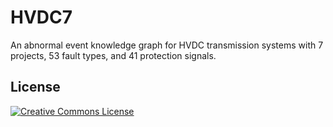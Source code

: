# HVDC7
An abnormal event knowledge graph for HVDC transmission systems with 7 projects, 53 fault types, and 41 protection signals.

## License
<a rel="license" href="https://creativecommons.org/licenses/by-nc-sa/4.0/"><img alt="Creative Commons License" style="border-width:0" src="https://mirrors.creativecommons.org/presskit/buttons/88x31/png/by-nc-sa.png"/></a>
